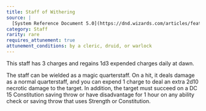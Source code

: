 ```yaml
---
title: Staff of Withering
source: |
  [System Reference Document 5.0](https://dnd.wizards.com/articles/features/systems-reference-document-srd)
category: Staff
rarity: rare
requires_attunement: true
attunement_conditions: by a cleric, druid, or warlock
---
```


This staff has 3 charges and regains 1d3 expended charges daily at dawn.

The staff can be wielded as a magic quarterstaff. On a hit, it deals damage as a normal quarterstaff, and you can expend 1 charge to deal an extra 2d10 necrotic damage to the target. In addition, the target must succeed on a DC 15 Constitution saving throw or have disadvantage for 1 hour on any ability check or saving throw that uses Strength or Constitution.
